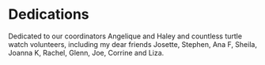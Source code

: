 # Dedications
Dedicated to our coordinators Angelique and Haley and countless turtle watch volunteers, including my dear friends
Josette, Stephen, Ana F, Sheila, Joanna K, Rachel, Glenn, Joe, Corrine and Liza.